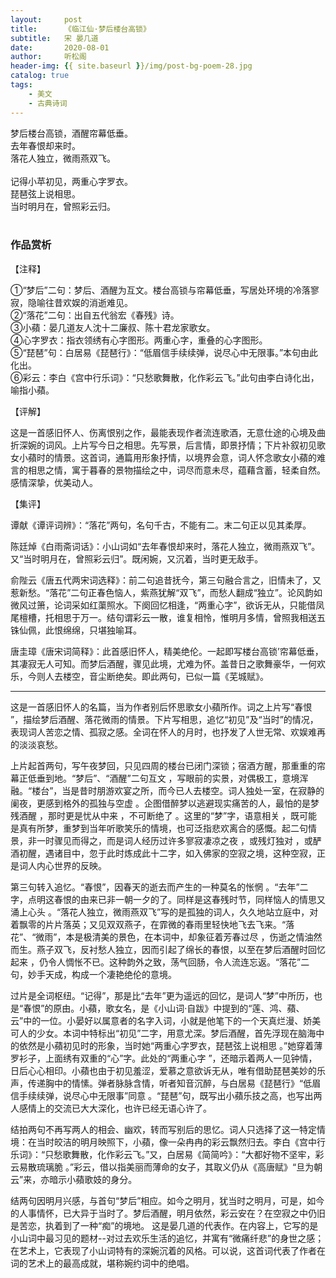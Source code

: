 ```yaml
---
layout:     post
title:      《临江仙·梦后楼台高锁》
subtitle:   宋 晏几道
date:       2020-08-01
author:     听松阁
header-img: {{ site.baseurl }}/img/post-bg-poem-28.jpg
catalog: true
tags:
    - 美文
    - 古典诗词
---
```


梦后楼台高锁，酒醒帘幕低垂。<br>
去年春恨却来时。<br>
落花人独立，微雨燕双飞。<br>
<br>
记得小苹初见，两重心字罗衣。<br>
琵琶弦上说相思。<br>
当时明月在，曾照彩云归。<br>
<br>

### 作品赏析
【注释】

①“梦后”二句：梦后、酒醒为互文。楼台高锁与帘幕低垂，写居处环境的冷落寥寂，隐喻往昔欢娱的消逝难见。<br>
②“落花”二句：出自五代翁宏《春残》诗。<br>
③小蘋：晏几道友人沈十二廉叔、陈十君龙家歌女。<br>
④心字罗衣：指衣领绣有心字图形。两重心字，重叠的心字图形。<br>
⑤“琵琶”句：白居易《琵琶行》：“低眉信手续续弹，说尽心中无限事。”本句由此化出。<br>
⑥彩云：李白《宫中行乐词》：“只愁歌舞散，化作彩云飞。”此句由李白诗化出，喻指小蘋。<br>

【评解】

这是一首感旧怀人、伤离恨别之作，最能表现作者流连歌酒，无意仕途的心境及曲折深婉的词风。上片写今日之相思。先写景，后言情，即景抒情；下片补叙初见歌女小蘋时的情景。这首词，通篇用形象抒情，以境界会意，词人怀念歌女小蘋的难言的相思之情，寓于暮春的景物描绘之中，词尽而意未尽，蕴藉含蓄，轻柔自然。感情深挚，优美动人。

【集评】

谭献《谭评词辨》：“落花”两句，名句千古，不能有二。末二句正以见其柔厚。

陈廷焯《白雨斋词话》：小山词如“去年春恨却来时，落花人独立，微雨燕双飞”。又“当时明月在，曾照彩云归”。既闲婉，又沉着，当时更无敌手。

俞陛云《唐五代两宋词选释》：前二句追昔抚今，第三句融合言之，旧情未了，又惹新愁。“落花”二句正春色恼人，紫燕犹解“双飞”，而愁人翻成“独立”。论风韵如微风过箫，论词采如红蕖照水。下阕回忆相逢，“两重心字”，欲诉无从，只能借凤尾檀槽，托相思于万一。结句谓彩云一散，谁复相怜，惟明月多情，曾照我相送五铢仙佩，此恨绵绵，只堪独喻耳。

唐圭璋《唐宋词简释》：此首感旧怀人，精美绝伦。一起即写楼台高锁’帘幕低垂，其凄寂无人可知。而梦后酒醒，骤见此境，尤难为怀。盖昔日之歌舞豪华，一何欢乐，今则人去楼空，音尘断绝矣。即此两句，已似一篇《芜城赋》。

------------------------
这是一首感旧怀人的名篇，当为作者别后怀思歌女小蘋所作。词之上片写“春恨 ”，描绘梦后酒醒、落花微雨的情景。下片写相思，追忆“初见”及“当时”的情况，表现词人苦恋之情、孤寂之感。全词在怀人的月时，也抒发了人世无常、欢娱难再的淡淡哀愁。

上片起首两句，写午夜梦回，只见四周的楼台已闭门深锁；宿酒方醒，那重重的帘幕正低垂到地。“梦后”、“酒醒”二句互文 ，写眼前的实景，对偶极工，意境浑融。“楼台”，当是昔时朋游欢宴之所，而今已人去楼空。词人独处一室，在寂静的阑夜，更感到格外的孤独与空虚 。企图借醉梦以逃避现实痛苦的人，最怕的是梦残酒醒 ，那时更是忧从中来 ，不可断绝了 。这里的“梦”字，语意相关 ，既可能是真有所梦，重梦到当年听歌笑乐的情境，也可泛指悲欢离合的感慨。起二句情景，非一时骤见而得之，而是词人经历过许多寥寂凄凉之夜 ，或残灯独对 ，或酽酒初醒，遇诸目中，忽于此时炼成此十二字，如入佛家的空寂之境，这种空寂，正是词人内心世界的反映。

第三句转入追忆。“春恨”，因春天的逝去而产生的一种莫名的怅惘 。“去年”二字，点明这春恨的由来已非一朝一夕的了。同样是这春残时节，同样恼人的情思又涌上心头 。“落花人独立，微雨燕双飞”写的是孤独的词人，久久地站立庭中，对着飘零的片片落英；又见双双燕子，在霏微的春雨里轻快地飞去飞来。“落花”、“微雨”，本是极清美的景色，在本词中，却象征着芳春过尽 ，伤逝之情油然而生。燕子双飞，反衬愁人独立，因而引起了绵长的春恨，以至在梦后酒醒时回忆起来 ，仍令人惆怅不已。这种韵外之致，荡气回肠，令人流连忘返。“落花”二句，妙手天成，构成一个凄艳绝伦的意境。

过片是全词枢纽。“记得”，那是比“去年”更为遥远的回忆，是词人“梦”中所历，也是“春恨”的原由。小蘋，歌女名，是《小山词·自跋》中提到的“莲、鸿、蘋、云”中的一位。小晏好以属意者的名字入词，小就是他笔下的一个天真烂漫、娇美可人的少女。本词中特标出“初见”二字，用意尤深。梦后酒醒，首先浮现在脑海中的依然是小蘋初见时的形象，当时她“两重心字罗衣，琵琶弦上说相思 。”她穿着薄罗衫子，上面绣有双重的“心”字。此处的“两重心字 ”，还暗示着两人一见钟情，日后心心相印。小蘋也由于初见羞涩，爱慕之意欲诉无从，唯有借助琵琶美妙的乐声，传递胸中的情愫。弹者脉脉含情，听者知音沉醉，与白居易《琵琶行》“低眉信手续续弹，说尽心中无限事”同意 。“琵琶”句，既写出小蘋乐技之高，也写出两人感情上的交流已大大深化，也许已经无语心许了。

结拍两句不再写两人的相会、幽欢，转而写别后的思忆。词人只选择了这一特定情境：在当时皎洁的明月映照下，小蘋，像一朵冉冉的彩云飘然归去。李白《宫中行乐词》：“只愁歌舞散，化作彩云飞。”又，白居易《简简吟》：“大都好物不坚牢，彩云易散琉璃脆 。”彩云，借以指美丽而薄命的女子，其取义仍从《高唐赋》“旦为朝云”来，亦暗示小蘋歌妓的身分。

结两句因明月兴感，与首句“梦后”相应。如今之明月，犹当时之明月，可是，如今的人事情怀，已大异于当时了。梦后酒醒，明月依然，彩云安在？在空寂之中仍旧是苦恋，执着到了一种“痴”的境地。
这是晏几道的代表作。在内容上，它写的是小山词中最习见的题材--对过去欢乐生活的追忆，并寓有“微痛纤悲”的身世之感；在艺术上，它表现了小山词特有的深婉沉着的风格。可以说，这首词代表了作者在词的艺术上的最高成就，堪称婉约词中的绝唱。
